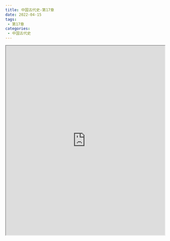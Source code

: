```yaml
---
title: 中国古代史-第17章
date: 2022-04-15
tags:
 - 第17章
categories:
 - 中国古代史
---
```




<iframe src="https://history.yourtools.icu/pdf/web/viewer.html?file=https://vkceyugu.cdn.bspapp.com/VKCEYUGU-98958311-3e7b-45a4-9247-ea869d6246c3/0127d4be-e9f4-42b3-a12d-07cdb6dd1bab.pdf" width="100%" height="600px"></iframe>
